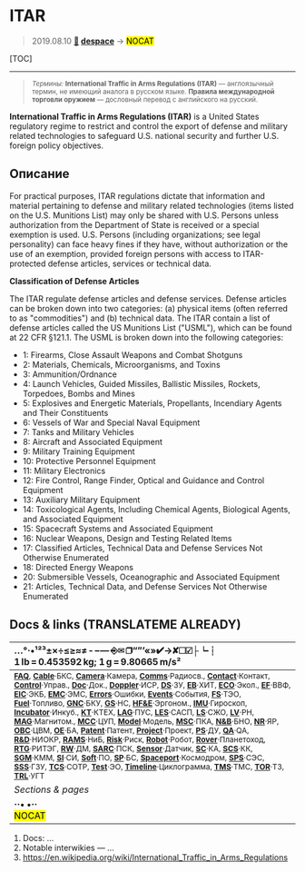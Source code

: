 # ITAR
> 2019.08.10 **[🚀](../index/index.md) [despace](index.md)** → **[](.md)** <mark>NOCAT</mark>

[TOC]

---

> <small>*Термины:* **International Traffic in Arms Regulations (ITAR)** — англоязычный термин, не имеющий аналога в русском языке. **Правила международной торговли оружием** — дословный перевод с английского на русский.</small>

**International Traffic in Arms Regulations (ITAR)** is a United States regulatory regime to restrict and control the export of defense and military related technologies to safeguard U.S. national security and further U.S. foreign policy objectives.



## Описание
For practical purposes, ITAR regulations dictate that information and material pertaining to defense and military related technologies (items listed on the U.S. Munitions List) may only be shared with U.S. Persons unless authorization from the Department of State is received or a special exemption is used. U.S. Persons (including organizations; see legal personality) can face heavy fines if they have, without authorization or the use of an exemption, provided foreign persons with access to ITAR-protected defense articles, services or technical data.

**Classification of Defense Articles**

The ITAR regulate defense articles and defense services. Defense articles can be broken down into two categories: (a) physical items (often referred to as "commodities") and (b) technical data. The ITAR contain a list of defense articles called the US Munitions List ("USML"), which can be found at 22 CFR §121.1. The USML is broken down into the following categories:

   - 1: Firearms, Close Assault Weapons and Combat Shotguns
   - 2: Materials, Chemicals, Microorganisms, and Toxins
   - 3: Ammunition/Ordnance
   - 4: Launch Vehicles, Guided Missiles, Ballistic Missiles, Rockets, Torpedoes, Bombs and Mines
   - 5: Explosives and Energetic Materials, Propellants, Incendiary Agents and Their Constituents
   - 6: Vessels of War and Special Naval Equipment
   - 7: Tanks and Military Vehicles
   - 8: Aircraft and Associated Equipment
   - 9: Military Training Equipment
   - 10: Protective Personnel Equipment
   - 11: Military Electronics
   - 12: Fire Control, Range Finder, Optical and Guidance and Control Equipment
   - 13: Auxiliary Military Equipment
   - 14: Toxicological Agents, Including Chemical Agents, Biological Agents, and Associated Equipment
   - 15: Spacecraft Systems and Associated Equipment
   - 16: Nuclear Weapons, Design and Testing Related Items
   - 17: Classified Articles, Technical Data and Defense Services Not Otherwise Enumerated
   - 18: Directed Energy Weapons
   - 20: Submersible Vessels, Oceanographic and Associated Equipment
   - 21: Articles, Technical Data, and Defense Services Not Otherwise Enumerated



<p style="page-break-after:always"> </p>

## Docs & links (TRANSLATEME ALREADY)
|…°·•¹²³±×÷≤≥≈≠ ‑ −— ⎆✉ ❐“”’«»✔→✘☐☑├┕┆ 1 lb = 0.453592 kg; 1 g = 9.80665 m/s²|
|:--|
|<small>**[FAQ](faq.md)**, **[Cable](cable.md)**·БКС, **[Camera](camera.md)**·Камера, **[Comms](comms.md)**·Радиосв., **[Contact](contact.md)**·Контакт, **[Control](control.md)**·Управ., **[Doc](doc.md)**·Док., **[Doppler](doppler.md)**·ИСР, **[DS](ds.md)**·ЗУ, **[EB](eb.md)**·ХИТ, **[ECO](ecology.md)**·Экол., **[EF](ef.md)**·ВВФ, **[ElC](elc.md)**·ЭКБ, **[EMC](emc.md)**·ЭМС, **[Errors](error.md)**·Ошибки, **[Events](event.md)**·События, **[FS](fs.md)**·ТЭО, **[Fuel](fuel.md)**·Топливо, **[GNC](gnc.md)**·БКУ, **[GS](scs.md)**·НС, **[HF&E](hfe.md)**·Эргоном., **[IMU](imu.md)**·Гироскоп, **[Incubator](incubator.md)**·Инкуб., **[KT](kt.md)**·КТЕХ, **[LAG](lag.md)**·ПУC, **[LES](les.md)**·САСП, **[LS](ls.md)**·СЖО, **[LV](lv.md)**·РН, **[MAG](mag.md)**·Магнитом., **[MCC](mcc.md)**·ЦУП, **[Model](model.md)**·Модель, **[MSC](sc.md)**·ПКА, **[N&B](nnb.md)**·БНО, **[NR](nr.md)**·ЯР, **[OBC](obc.md)**·ЦВМ, **[OE](oe.md)**·БА, **[Patent](патент.md)**·Патент, **[Project](project.md)**·Проект, **[PS](ps.md)**·ДУ, **[QA](quality.md)**·QA, **[R&D](rnd.md)**·НИОКР, **[RAMS](rams.md)**·НиБ, **[Risk](risk.md)**·Риск, **[Robot](robotics.md)**·Робот, **[Rover](rover.md)**·Планетоход, **[RTG](rtg.md)**·РИТЭГ, **[RW](rw.md)**·ДМ, **[SARC](sarc.md)**·ПСК, **[Sensor](sensor.md)**·Датчик, **[SC](sc.md)**·КА, **[SCS](scs.md)**·КК, **[SGM](sgm.md)**·КММ, **[SI](si.md)**·СИ, **[Soft](soft.md)**·ПО, **[SP](sp.md)**·БС, **[Spaceport](spaceport.md)**·Космодром, **[SPS](sps.md)**·СЭС, **[SSS](sss.md)**·ГЗУ, **[TCS](tcs.md)**·СОТР, **[Test](test.md)**·ЭО, **[Timeline](timeline.md)**·Циклограмма, **[TMS](tms.md)**·ТМС, **[TOR](tor.md)**·ТЗ, **[TRL](trl.md)**·УГТ</small>|
|*Sections & pages*|
|**··• [](.md) •··**<br> <mark>NOCAT</mark> |

   1. Docs: …
   1. Notable interwikies — …
   1. <https://en.wikipedia.org/wiki/International_Traffic_in_Arms_Regulations>
